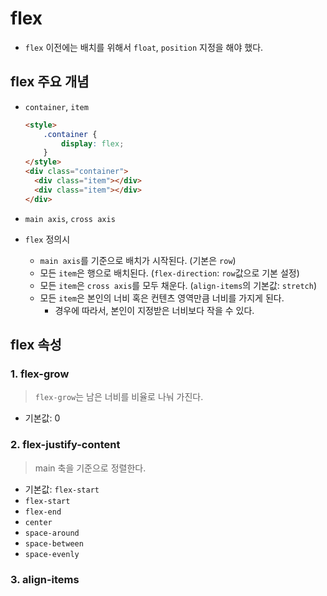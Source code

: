 # flex

- `flex` 이전에는 배치를 위해서 `float`, `position` 지정을 해야 했다.

## flex 주요 개념

- `container`, `item`
    ```html
    <style>
        .container {
            display: flex;
        }
    </style>
    <div class="container">
      <div class="item"></div>
      <div class="item"></div>
    </div>
    ```

- `main axis`, `cross axis`
- `flex` 정의시
    - `main axis`를 기준으로 배치가 시작된다. (기본은 `row`)
    - 모든 `item`은 행으로 배치된다. (`flex-direction`: `row`값으로 기본 설정)
    - 모든 `item`은 `cross axis`를 모두 채운다. (`align-items`의 기본값: `stretch`)
    - 모든 `item`은 본인의 너비 혹은 컨텐츠 영역만큼 너비를 가지게 된다.
        - 경우에 따라서, 본인이 지정받은 너비보다 작을 수 있다.

## flex 속성

### 1. flex-grow
> `flex-grow`는 남은 너비를 비율로 나눠 가진다.
- 기본값: 0

### 2. flex-justify-content
> main 축을 기준으로 정렬한다.
- 기본값: `flex-start`
- `flex-start`
- `flex-end`
- `center`
- `space-around`
- `space-between`
- `space-evenly`

### 3. align-items